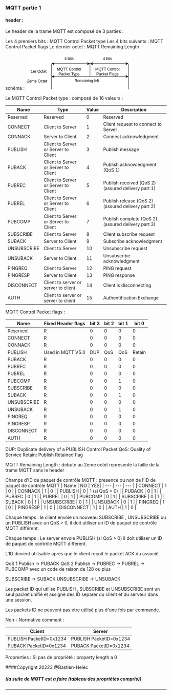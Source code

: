 ### MQTT partie 1 
#### header : 

Le header de la trame MQTT est composé de 3 parties :

Les 4 premiers bits : MQTT Control Packet type 
Les 4 bits suivants : MQTT Control Packet flags
Le dernier octet : MQTT Remaining Length

schéma : 
![alt text](Headerfct.png  "Header MQTT")

Le MQTT Control Packet type : composé de 16 valeurs : 

| Name | Type | Value | Description |
| --- | --- | --- | --- |
| Reserved | Reserved | 0 | Reserved |
| CONNECT | Client to Server | 1 | Client request to connect to Server |
| CONNACK | Server to Client | 2 | Connect acknowledgment |
| PUBLISH | Client to Server or Server to Client | 3 | Publish message |
| PUBACK | Client to Server or Server to Client | 4 | Publish acknowledgment (QoS 1)|
| PUBREC | Client to Server or Server to Client | 5 | Publish received (QoS 2) (assured delivery part 1) |
| PUBREL | Client to Server or Server to Client | 6 | Publish release (QoS 2) (assured delivery part 2) |
| PUBCOMP | Client to Server or Server to Client | 7 | Publish complete (QoS 2) (assured delivery part 3) |
| SUBSCRIBE | Client to Server | 8 | Client subscribe request |
| SUBACK | Server to Client | 9 | Subscribe acknowledgment |
| UNSUBSCRIBE | Client to Server | 10 | Unsubscribe request |
| UNSUBACK | Server to Client | 11 | Unsubscribe acknowledgment |
| PINGREQ | Client to Server | 12 | PING request |
| PINGRESP | Server to Client | 13 | PING response |
| DISCONNECT | Client to server or server to client | 14 | Client is disconnecting |
| AUTH |  Client to server or server to client| 15 | Authentification Exchange |

MQTT Control Packet flags :

| Name | Fixed Header flags | bit 3| bit 2 | bit 1 | bit 0 |
| --- | --- | --- | --- | --- | --- |
| Reserved | R | 0 | 0 | 0 | 0 |
| CONNECT | R | 0 | 0 | 0 | 0 |
| CONNACK | R | 0 | 0 | 0 | 0 |
| PUBLISH | Used in MQTT V5.0 | DUP | QoS | QoS | Retain |
| PUBACK | R | 0 | 0 | 0 | 0 |
| PUBREC | R | 0 | 0 | 0 | 0 |
| PUBREL | R | 0 | 0 | 0 | 0 |
| PUBCOMP | R | 0 | 0 | 1 | 0 |
| SUBSCRIBE | R | 0 | 0 | 0 | 0 |   
| SUBACK | R | 0 | 0 | 1 | 0 |
| UNSUBSCRIBE | R | 0 | 0 | 0 | 0 |
| UNSUBACK | R | 0 | 0 | 1 | 0 |
| PINGREQ | R | 0 | 0 | 0 | 0 |
| PINGRESP | R | 0 | 0 | 0 | 0 |
| DISCONNECT | R | 0 | 0 | 0 | 0 |
| AUTH | R | 0 | 0 | 0 | 0 |

DUP: Duplicate delivery of a PUBLISH Control Packet
QoS: Quality of Service
Retain: Publish Retained flag

MQTT Remaining Length :
debute au 2eme octet represente la taille de la trame MQTT sans le header

Champs d'ID de paquet de contrôle MQTT :
presence ou non de l'ID de paquet de contrôle MQTT
| Name | NO | YES|
| --- | --- | --- |
| CONNECT | 1 | 0 |
| CONNACK | 1 | 0 |
| PUBLISH | 0 | 1 (si QoS > 0) |
| PUBACK | 0 | 1 |
| PUBREC | 0 | 1 |
| PUBREL | 0 | 1 |
| PUBCOMP | 0 | 1 |
| SUBSCRIBE | 0 | 1 |
| SUBACK | 0 | 1 |
| UNSUBSCRIBE | 0 | 1 |
| UNSUBACK | 0 | 1 |
| PINGREQ | 1 | 0 |
| PINGRESP | 1 | 0 |
| DISCONNECT | 1 | 0 |
| AUTH | 1 | 0 |

Chaque temps : le client envoie un nouveau SUBSCRIBE , UNSUBSCRIBE ou un PUBLISH avec un QoS > 0, il doit utiliser un ID de paquet de contrôle MQTT différent.

Chaque temps : Le server envoie PUBLISH (si QoS > 0) il doit utiliser un ID de paquet de contrôle MQTT différent.

L'ID devient utilisable apres que le client reçoit le packet ACK du associé.

QoS 1 Publish -> PUBACK
QoS 2 Publish -> PUBREC -> PUBREL -> PUBCOMP
avec un code de raison de 128 ou plus 

SUBSCRIBE -> SUBACK
UNSUBSCRIBE -> UNSUBACK

Les packet ID qui utilise PUBLISH , SUBSCRIBE et UNSUBSCRIBE sont un seul packet unifié et assigne des ID separer du client et du serveur dans une session.

Les packets ID ne peuvent pas etre utilisé plus d'une fois par commande. 

Non - Normative comment :

|CLient|Server|
| --- | --- |
|PUBLISH PacketID=0x1234| PUBLISH PacketID=0x1234|
|PUBACK PacketID=0x1234| PUBACK PacketID=0x1234| 

Proprerties : 
SI pas de propriété :  property length a 0

####Copyright 20223 @Bastien-Helec 
##### (la suite de MQTT est a faire (tableau des propriétés compris))
---
